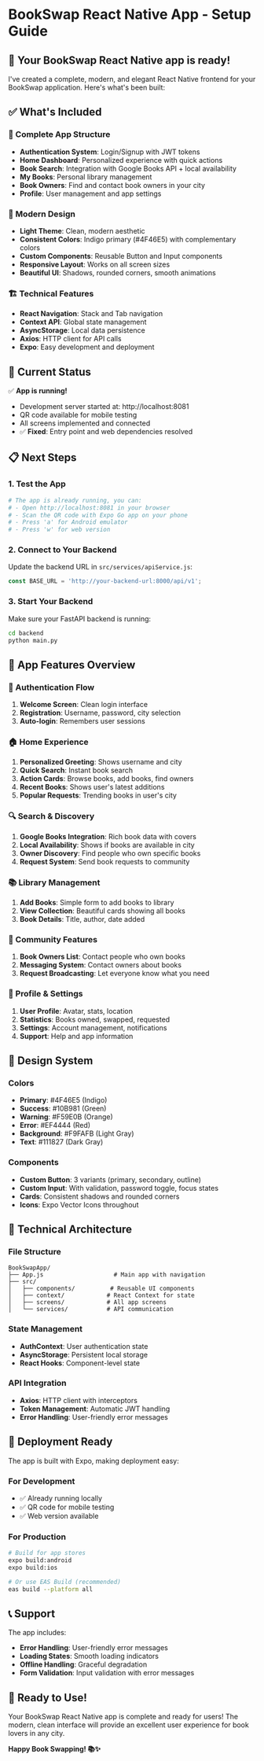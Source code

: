 # BookSwap React Native App - Setup Guide

## 🎉 Your BookSwap React Native app is ready!

I've created a complete, modern, and elegant React Native frontend for your BookSwap application. Here's what's been built:

## ✅ What's Included

### 📱 Complete App Structure
- **Authentication System**: Login/Signup with JWT tokens
- **Home Dashboard**: Personalized experience with quick actions
- **Book Search**: Integration with Google Books API + local availability
- **My Books**: Personal library management
- **Book Owners**: Find and contact book owners in your city
- **Profile**: User management and app settings

### 🎨 Modern Design
- **Light Theme**: Clean, modern aesthetic
- **Consistent Colors**: Indigo primary (#4F46E5) with complementary colors
- **Custom Components**: Reusable Button and Input components
- **Responsive Layout**: Works on all screen sizes
- **Beautiful UI**: Shadows, rounded corners, smooth animations

### 🏗️ Technical Features
- **React Navigation**: Stack and Tab navigation
- **Context API**: Global state management
- **AsyncStorage**: Local data persistence
- **Axios**: HTTP client for API calls
- **Expo**: Easy development and deployment

## 🚀 Current Status

✅ **App is running!** 
- Development server started at: http://localhost:8081
- QR code available for mobile testing
- All screens implemented and connected
- ✅ **Fixed**: Entry point and web dependencies resolved

## 📋 Next Steps

### 1. Test the App
```bash
# The app is already running, you can:
# - Open http://localhost:8081 in your browser
# - Scan the QR code with Expo Go app on your phone
# - Press 'a' for Android emulator
# - Press 'w' for web version
```

### 2. Connect to Your Backend
Update the backend URL in `src/services/apiService.js`:
```javascript
const BASE_URL = 'http://your-backend-url:8000/api/v1';
```

### 3. Start Your Backend
Make sure your FastAPI backend is running:
```bash
cd backend
python main.py
```

## 📱 App Features Overview

### 🔐 Authentication Flow
1. **Welcome Screen**: Clean login interface
2. **Registration**: Username, password, city selection
3. **Auto-login**: Remembers user sessions

### 🏠 Home Experience
1. **Personalized Greeting**: Shows username and city
2. **Quick Search**: Instant book search
3. **Action Cards**: Browse books, add books, find owners
4. **Recent Books**: Shows user's latest additions
5. **Popular Requests**: Trending books in user's city

### 🔍 Search & Discovery
1. **Google Books Integration**: Rich book data with covers
2. **Local Availability**: Shows if books are available in city
3. **Owner Discovery**: Find people who own specific books
4. **Request System**: Send book requests to community

### 📚 Library Management
1. **Add Books**: Simple form to add books to library
2. **View Collection**: Beautiful cards showing all books
3. **Book Details**: Title, author, date added

### 👥 Community Features
1. **Book Owners List**: Contact people who own books
2. **Messaging System**: Contact owners about books
3. **Request Broadcasting**: Let everyone know what you need

### 👤 Profile & Settings
1. **User Profile**: Avatar, stats, location
2. **Statistics**: Books owned, swapped, requested
3. **Settings**: Account management, notifications
4. **Support**: Help and app information

## 🎨 Design System

### Colors
- **Primary**: #4F46E5 (Indigo)
- **Success**: #10B981 (Green)
- **Warning**: #F59E0B (Orange)
- **Error**: #EF4444 (Red)
- **Background**: #F9FAFB (Light Gray)
- **Text**: #111827 (Dark Gray)

### Components
- **Custom Button**: 3 variants (primary, secondary, outline)
- **Custom Input**: With validation, password toggle, focus states
- **Cards**: Consistent shadows and rounded corners
- **Icons**: Expo Vector Icons throughout

## 🔧 Technical Architecture

### File Structure
```
BookSwapApp/
├── App.js                    # Main app with navigation
├── src/
│   ├── components/          # Reusable UI components
│   ├── context/            # React Context for state
│   ├── screens/            # All app screens
│   └── services/           # API communication
```

### State Management
- **AuthContext**: User authentication state
- **AsyncStorage**: Persistent local storage
- **React Hooks**: Component-level state

### API Integration
- **Axios**: HTTP client with interceptors
- **Token Management**: Automatic JWT handling
- **Error Handling**: User-friendly error messages

## 🚀 Deployment Ready

The app is built with Expo, making deployment easy:

### For Development
- ✅ Already running locally
- ✅ QR code for mobile testing
- ✅ Web version available

### For Production
```bash
# Build for app stores
expo build:android
expo build:ios

# Or use EAS Build (recommended)
eas build --platform all
```

## 📞 Support

The app includes:
- **Error Handling**: User-friendly error messages
- **Loading States**: Smooth loading indicators
- **Offline Handling**: Graceful degradation
- **Form Validation**: Input validation with error messages

## 🎯 Ready to Use!

Your BookSwap React Native app is complete and ready for users! The modern, clean interface will provide an excellent user experience for book lovers in any city.

**Happy Book Swapping! 📚✨**
